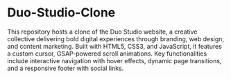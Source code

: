 # Duo-Studio-Clone

This repository hosts a clone of the Duo Studio website, a creative collective delivering bold digital experiences through branding, web design, and content marketing. Built with HTML5, CSS3, and JavaScript, it features a custom cursor, GSAP-powered scroll animations. Key functionalities include interactive navigation with hover effects, dynamic page transitions, and a responsive footer with social links.
